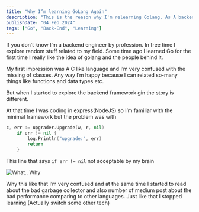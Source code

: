 ```yaml
---
title: "Why I’m learning GoLang Again"
description: "This is the reason why I'm relearning Golang. As A backend engineer"
publishDate: "04 Feb 2024"
tags: ["Go", "Back-End", "Learning"]
---
```


If you don’t know I’m a backend engineer by profession. In free time I explore random stuff related to my field. Some time ago I learned Go for the first time I really like the idea of golang and the people behind it.

My first impression was A C like language and I’m very confused with the missing of classes. Any way I’m happy because I can related so-many things like functions and data types etc.

But when I started to explore the backend framework gin the story is different.

At that time I was coding in express(NodeJS) so I’m familiar with the minimal framework but the problem was with

```go
c, err := upgrader.Upgrade(w, r, nil)
	if err != nil {
		log.Println("upgrade:", err)
		return
	}
```

This line that says `if err != nil` not acceptable by my brain

![What.. Why](/gif/what.gif)

Why this like that I’m very confused and at the same time I started to read about the bad garbage collector and also number of medium post about the bad performance comparing to other languages. Just like that I stopped learning (Actually switch some other tech)
